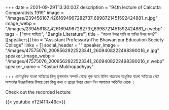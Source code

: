 +++
date = 2021-09-29T13:30:00Z
description = "94th lecture of Calcutta Comparatists 1919"
image = "/images/239456187_4261694967282737_6998721451592424881_n.jpg"
image_webp = "/images/239456187_4261694967282737_6998721451592424881_n.webp"
tags = ["বাংলা সাহিত্য", "Bangla Literature"]
title = "জলের উপর পানি না পানির উপর জল?"
[[speakers]]
bio = "Assistant Professor\nThe Bhawanipur Education Society College"
links = []
social_header = ""
speaker_image = "/images/47575076_2008562922523341_2609408222498390016_n.jpg"
speaker_image_webp = "/images/47575076_2008562922523341_2609408222498390016_n.webp"
speaker_name = "Kasturi Mukhopadhyay"

+++
প্রাগাধুনিক বাংলা সাহিত্যে হিন্দু মুসলমান সম্পর্ক থেকে শুরু করে উনিশ শতকের আধুনিক বাংলা সাহিত্যে সেই সম্পর্কের উত্তরাধিকার বিষয়ে বেশ কিছু কথা ও প্রশ্নের উত্তর জেনে নিন আমাদের অতিথির থেকে ।

Check out the recorded lecture

{{< youtube nTZI41Rx46c>}}